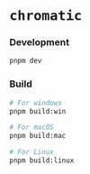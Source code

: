 # `chromatic`

### Development

```bash
pnpm dev
```

### Build

```bash
# For windows
pnpm build:win

# For macOS
pnpm build:mac

# For Linux
pnpm build:linux
```
